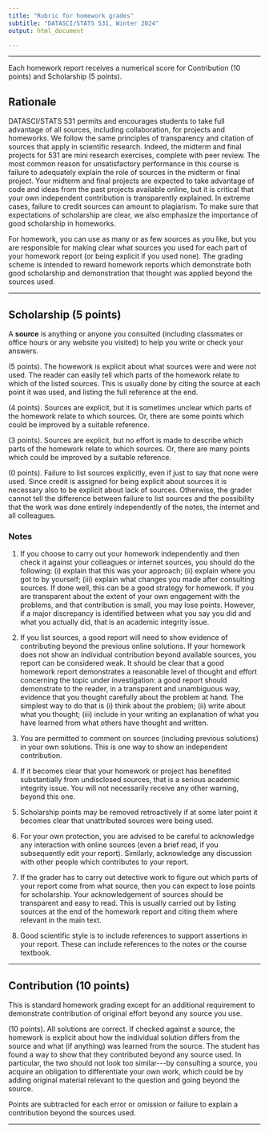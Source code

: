 ```yaml
---
title: "Rubric for homework grades"
subtitle: "DATASCI/STATS 531, Winter 2024"
output: html_document

---
```


-----------

Each homework report receives a numerical score for Contribution (10 points) and Scholarship (5 points).

## Rationale

DATASCI/STATS 531 permits and encourages students to take full advantage of all sources, including collaboration, for projects and homeworks. We follow the same principles of transparency and citation of sources that apply in scientific research. Indeed, the midterm and final projects for 531 are mini research exercises, complete with peer review. The most common reason for unsatisfactory performance in this course is failure to adequately explain the role of sources in the midterm or final project. Your midterm and final projects are expected to take advantage of code and ideas from the past projects available online, but it is critical that your own independent contribution is transparently explained. In extreme cases, failure to credit sources can amount to plagiarism. To make sure that expectations of scholarship are clear, we also emphasize the importance of good scholarship in homeworks.

For homework, you can use as many or as few sources as you like, but you are responsible for making clear what sources you used for each part of your homework report (or being explicit if you used none). The grading scheme is intended to reward homework reports which demonstrate both good scholarship and demonstration that thought was applied beyond the sources used.

------------

## Scholarship (5 points)

A **source** is anything or anyone you consulted (including classmates or office hours or any website you visited) to help you write or check your answers.

(5 points). The howework is explicit about what sources were and were not used. The reader can easily tell which parts of the homework relate to which of the listed sources. This is usually done by citing the source at each point it was used, and listing the full reference at the end.

(4 points). Sources are explicit, but it is sometimes unclear which parts of the homework relate to which sources. Or, there are some points which could be improved by a suitable reference.

(3 points). Sources are explicit, but no effort is made to describe which parts of the homework relate to which sources. Or, there are many points which could be improved by a suitable reference.

(0 points). Failure to list sources explicitly, even if just to say that none were used. Since credit is assigned for being explicit about sources it is necessary also to be explicit about lack of sources. Otherwise, the grader cannot tell the difference between failure to list sources and the possibility that the work was done entirely independently of the notes, the internet and all colleagues.

### Notes


1. If you choose to carry out your homework independently and then check it against your colleagues or internet sources, you should do the following: (i) explain that this was your approach; (ii) explain where you got to by yourself; (iii) explain what changes you made after consulting sources. If done well, this can be a good strategy for homework. If you are transparent about the extent of your own engagement with the problems, and that contribution is small, you may lose points. However, if a major discrepancy is identified between what you say you did and what you actually did, that is an academic integrity issue.

1. If you list sources, a good report will need to show evidence of contributing beyond the previous online solutions. If your homework does not show an individual contribution beyond available sources, you report can be considered weak. It should be clear that a good homework report demonstrates a reasonable level of thought and effort concerning the topic under investigation: a good report should demonstrate to the reader, in a transparent and unambiguous way, evidence that you thought carefully about the problem at hand. The simplest way to do that is (i) think about the problem; (ii) write about what you thought; (iii) include in your writing an explanation of what you have learned from what others have thought and written.

1. You are permitted to comment on sources (including previous solutions) in your own solutions. This is one way to show an independent contribution.

1. If it becomes clear that your homework or project has benefited substantially from undisclosed sources, that is a serious academic integrity issue. You will not necessarily receive any other warning, beyond this one. 

1. Scholarship points may be removed retroactively if at some later point it becomes clear that unattributed sources were being used.

1. For your own protection, you are advised to be careful to acknowledge any interaction with online sources (even a brief read, if you subsequently edit your report). Similarly, acknowledge any discussion with other people which contributes to your report.

1. If the grader has to carry out detective work to figure out which parts of your report come from what source, then you can expect to lose points for scholarship. Your acknowledgement of sources should be transparent and easy to read. This is usually carried out by listing sources at the end of the homework report and citing them where relevant in the main text.

1. Good scientific style is to include references to support assertions in your report. These can include references to the notes or the course textbook.

-----------

## Contribution (10 points)

This is standard homework grading except for an additional requirement to demonstrate contribution of original effort beyond any source you use.

(10 points). All solutions are correct. If checked against a source, the homework is explicit about how the individual solution differs from the source and what (if anything) was learned from the source. The student has found a way to show that they contributed beyond any source used. In particular, the two should not look too similar---by consulting a source, you acquire an obligation to differentiate your own work, which could be by adding original material relevant to the question and going beyond the source.

Points are subtracted for each error or omission or failure to explain a contribution beyond the sources used. 

------------



